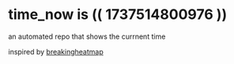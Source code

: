 # time_now is (( 1737514800976 ))

an automated repo that shows the currnent time

inspired by [breakingheatmap](https://github.com/breakingheatmap/breakingheatmap)